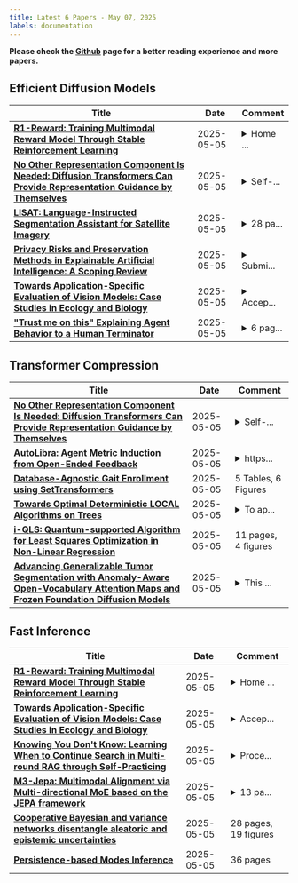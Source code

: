 ```yaml
---
title: Latest 6 Papers - May 07, 2025
labels: documentation
---
```

**Please check the [Github](https://github.com/zezhishao/MTS_Daily_ArXiv) page for a better reading experience and more papers.**

## Efficient Diffusion Models
| **Title** | **Date** | **Comment** |
| --- | --- | --- |
| **[R1-Reward: Training Multimodal Reward Model Through Stable Reinforcement Learning](http://arxiv.org/abs/2505.02835v1)** | 2025-05-05 | <details><summary>Home ...</summary><p>Home page: https://github.com/yfzhang114/r1_reward</p></details> |
| **[No Other Representation Component Is Needed: Diffusion Transformers Can Provide Representation Guidance by Themselves](http://arxiv.org/abs/2505.02831v1)** | 2025-05-05 | <details><summary>Self-...</summary><p>Self-Representation Alignment for Diffusion Transformers. arXiv admin note: text overlap with arXiv:2410.06940 by other authors</p></details> |
| **[LISAT: Language-Instructed Segmentation Assistant for Satellite Imagery](http://arxiv.org/abs/2505.02829v1)** | 2025-05-05 | <details><summary>28 pa...</summary><p>28 pages, 10 figures, 19 tables</p></details> |
| **[Privacy Risks and Preservation Methods in Explainable Artificial Intelligence: A Scoping Review](http://arxiv.org/abs/2505.02828v1)** | 2025-05-05 | <details><summary>Submi...</summary><p>Submitted for peer review</p></details> |
| **[Towards Application-Specific Evaluation of Vision Models: Case Studies in Ecology and Biology](http://arxiv.org/abs/2505.02825v1)** | 2025-05-05 | <details><summary>Accep...</summary><p>Accepted at CVPR Workshop, CV4Animals 2025</p></details> |
| **["Trust me on this" Explaining Agent Behavior to a Human Terminator](http://arxiv.org/abs/2504.04592v2)** | 2025-05-05 | <details><summary>6 pag...</summary><p>6 pages, 3 figures, in proceedings of ICML 2024 Workshop on Models of Human Feedback for AI Alignment</p></details> |

## Transformer Compression
| **Title** | **Date** | **Comment** |
| --- | --- | --- |
| **[No Other Representation Component Is Needed: Diffusion Transformers Can Provide Representation Guidance by Themselves](http://arxiv.org/abs/2505.02831v1)** | 2025-05-05 | <details><summary>Self-...</summary><p>Self-Representation Alignment for Diffusion Transformers. arXiv admin note: text overlap with arXiv:2410.06940 by other authors</p></details> |
| **[AutoLibra: Agent Metric Induction from Open-Ended Feedback](http://arxiv.org/abs/2505.02820v1)** | 2025-05-05 | <details><summary>https...</summary><p>https://opensocial.world/</p></details> |
| **[Database-Agnostic Gait Enrollment using SetTransformers](http://arxiv.org/abs/2505.02815v1)** | 2025-05-05 | 5 Tables, 6 Figures |
| **[Towards Optimal Deterministic LOCAL Algorithms on Trees](http://arxiv.org/abs/2505.01410v2)** | 2025-05-05 | <details><summary>To ap...</summary><p>To appear at PODC 2025</p></details> |
| **[i-QLS: Quantum-supported Algorithm for Least Squares Optimization in Non-Linear Regression](http://arxiv.org/abs/2505.02788v1)** | 2025-05-05 | 11 pages, 4 figures |
| **[Advancing Generalizable Tumor Segmentation with Anomaly-Aware Open-Vocabulary Attention Maps and Frozen Foundation Diffusion Models](http://arxiv.org/abs/2505.02753v1)** | 2025-05-05 | <details><summary>This ...</summary><p>This paper is accepted to CVPR 2025</p></details> |

## Fast Inference
| **Title** | **Date** | **Comment** |
| --- | --- | --- |
| **[R1-Reward: Training Multimodal Reward Model Through Stable Reinforcement Learning](http://arxiv.org/abs/2505.02835v1)** | 2025-05-05 | <details><summary>Home ...</summary><p>Home page: https://github.com/yfzhang114/r1_reward</p></details> |
| **[Towards Application-Specific Evaluation of Vision Models: Case Studies in Ecology and Biology](http://arxiv.org/abs/2505.02825v1)** | 2025-05-05 | <details><summary>Accep...</summary><p>Accepted at CVPR Workshop, CV4Animals 2025</p></details> |
| **[Knowing You Don't Know: Learning When to Continue Search in Multi-round RAG through Self-Practicing](http://arxiv.org/abs/2505.02811v1)** | 2025-05-05 | <details><summary>Proce...</summary><p>Proceedings of the 48th International ACM SIGIR 2025</p></details> |
| **[M3-Jepa: Multimodal Alignment via Multi-directional MoE based on the JEPA framework](http://arxiv.org/abs/2409.05929v4)** | 2025-05-05 | <details><summary>13 pa...</summary><p>13 pages, 4 figures. Accepted by ICML 2025</p></details> |
| **[Cooperative Bayesian and variance networks disentangle aleatoric and epistemic uncertainties](http://arxiv.org/abs/2505.02743v1)** | 2025-05-05 | 28 pages, 19 figures |
| **[Persistence-based Modes Inference](http://arxiv.org/abs/2407.15449v3)** | 2025-05-05 | 36 pages |

